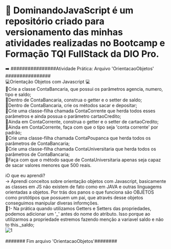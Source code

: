 # 🥇 DominandoJavaScript é um repositório criado para versionamento das minhas atividades realizadas no Bootcamp e Formação TQI FullStack da DIO Pro.

➡️ ################Atividade Prática: Arquivo 'OrientacaoObjetos' ################<br>
💻Orientação Objetos com Javascript 💻<br>
🥇Crie a classe ContaBancaria, que possui os parâmetros agencia, numero, tipo e saldo;<br>
🥇Dentro de ContaBancaria, construa o getter e o setter de saldo;<br>
🥇Dentro de ContaBancaria, crie os métodos sacar e depositar;<br>
🥇Crie uma classe-filha chamada ContaCorrente que herda todos esses parâmetros e ainda possua o parâmetro cartaoCredito;<br>
🥇Ainda em ContaCorrente, construa o getter e o setter de cartaoCredito;<br>
🥇Ainda em ContaCorrente, faça com que o tipo seja 'conta corrente' por padrão;<br>
🥇Crie uma classe-filha chamada ContaPoupanca que herda todos os parâmetros de ContaBancaria;<br>
🥇Crie uma classe-filha chamada ContaUniversitaria que herda todos os parâmetros de ContaBancaria;<br>
🥇Faça com que o método saque de ContaUniversitaria apenas seja capaz de sacar valores menores que 500 reais.<br>


ℹ️O que eu aprendi? <br>
 -> Aprendi conceitos sobre orientação objetos com Javascript, basicamente as classes em JS não existem de fato como em JAVA  e outras linguagems orientadas a objetos.
Por trás dos panos o que funciona são OBJETOS como protótipos que possuem um pai, que através desse objetos conseguimos manipular diveras informções.<br>
🥷1- Na prática quando utilizamos Getters e Setters das propriedades, podemos
adicionar um '_' antes do nome do atributo. Isso porque ao utilizarmos a 
propriedade estremos fazendo menção a variavel saldo  e não to this._saldo;<br>
![1](https://github.com/user-attachments/assets/d9b9f8c8-f9a6-459d-a8bb-a2b479926445)
 <br><br> ####### Fim arquivo 'OrientacaoObjetos'######## 
